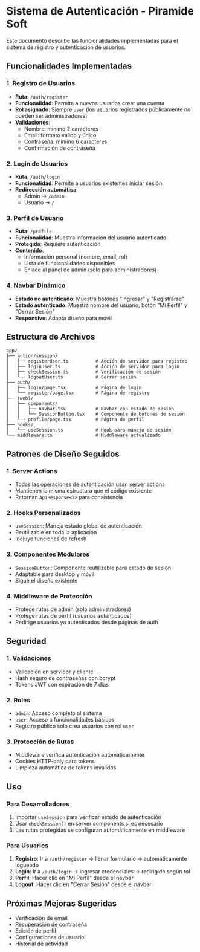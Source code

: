 # Sistema de Autenticación - Piramide Soft

Este documento describe las funcionalidades implementadas para el sistema de registro y autenticación de usuarios.

## Funcionalidades Implementadas

### 1. Registro de Usuarios
- **Ruta**: `/auth/register`
- **Funcionalidad**: Permite a nuevos usuarios crear una cuenta
- **Rol asignado**: Siempre `user` (los usuarios registrados públicamente no pueden ser administradores)
- **Validaciones**:
  - Nombre: mínimo 2 caracteres
  - Email: formato válido y único
  - Contraseña: mínimo 6 caracteres
  - Confirmación de contraseña

### 2. Login de Usuarios
- **Ruta**: `/auth/login`
- **Funcionalidad**: Permite a usuarios existentes iniciar sesión
- **Redirección automática**: 
  - Admin → `/admin`
  - Usuario → `/`

### 3. Perfil de Usuario
- **Ruta**: `/profile`
- **Funcionalidad**: Muestra información del usuario autenticado
- **Protegida**: Requiere autenticación
- **Contenido**:
  - Información personal (nombre, email, rol)
  - Lista de funcionalidades disponibles
  - Enlace al panel de admin (solo para administradores)

### 4. Navbar Dinámico
- **Estado no autenticado**: Muestra botones "Ingresar" y "Registrarse"
- **Estado autenticado**: Muestra nombre del usuario, botón "Mi Perfil" y "Cerrar Sesión"
- **Responsive**: Adapta diseño para móvil

## Estructura de Archivos

```
app/
├── action/session/
│   ├── registerUser.ts          # Acción de servidor para registro
│   ├── loginUser.ts             # Acción de servidor para login
│   ├── checkSession.ts          # Verificación de sesión
│   └── logoutUser.ts            # Cerrar sesión
├── auth/
│   ├── login/page.tsx           # Página de login
│   └── register/page.tsx        # Página de registro
├── (web)/
│   ├── components/
│   │   ├── navbar.tsx           # Navbar con estado de sesión
│   │   └── SessionButton.tsx    # Componente de botones de sesión
│   └── profile/page.tsx         # Página de perfil
├── hooks/
│   └── useSession.ts            # Hook para manejo de sesión
└── middleware.ts                # Middleware actualizado
```

## Patrones de Diseño Seguidos

### 1. Server Actions
- Todas las operaciones de autenticación usan server actions
- Mantienen la misma estructura que el código existente
- Retornan `ApiResponse<T>` para consistencia

### 2. Hooks Personalizados
- `useSession`: Maneja estado global de autenticación
- Reutilizable en toda la aplicación
- Incluye funciones de refresh

### 3. Componentes Modulares
- `SessionButton`: Componente reutilizable para estado de sesión
- Adaptable para desktop y móvil
- Sigue el diseño existente

### 4. Middleware de Protección
- Protege rutas de admin (solo administradores)
- Protege rutas de perfil (usuarios autenticados)
- Redirige usuarios ya autenticados desde páginas de auth

## Seguridad

### 1. Validaciones
- Validación en servidor y cliente
- Hash seguro de contraseñas con bcrypt
- Tokens JWT con expiración de 7 días

### 2. Roles
- `admin`: Acceso completo al sistema
- `user`: Acceso a funcionalidades básicas
- Registro público solo crea usuarios con rol `user`

### 3. Protección de Rutas
- Middleware verifica autenticación automáticamente
- Cookies HTTP-only para tokens
- Limpieza automática de tokens inválidos

## Uso

### Para Desarrolladores
1. Importar `useSession` para verificar estado de autenticación
2. Usar `checkSession()` en server components si es necesario
3. Las rutas protegidas se configuran automáticamente en middleware

### Para Usuarios
1. **Registro**: Ir a `/auth/register` → llenar formulario → automáticamente logueado
2. **Login**: Ir a `/auth/login` → ingresar credenciales → redirigido según rol
3. **Perfil**: Hacer clic en "Mi Perfil" desde el navbar
4. **Logout**: Hacer clic en "Cerrar Sesión" desde el navbar

## Próximas Mejoras Sugeridas
- Verificación de email
- Recuperación de contraseña
- Edición de perfil
- Configuraciones de usuario
- Historial de actividad
